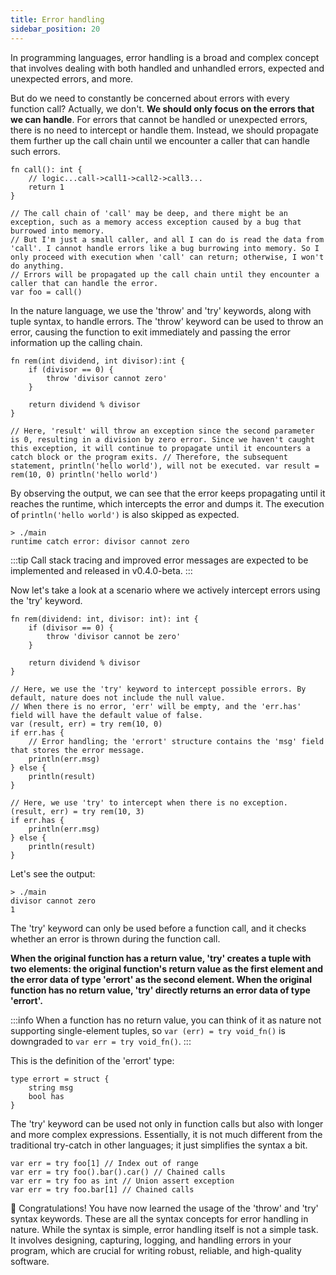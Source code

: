```yaml
---
title: Error handling
sidebar_position: 20
---
```


In programming languages, error handling is a broad and complex concept that involves dealing with both handled and unhandled errors, expected and unexpected errors, and more.

But do we need to constantly be concerned about errors with every function call? Actually, we don't. **We should only focus on the errors that we can handle**. For errors that cannot be handled or unexpected errors, there is no need to intercept or handle them. Instead, we should propagate them further up the call chain until we encounter a caller that can handle such errors.

```nature
fn call(): int {
	// logic...call->call1->call2->call3...
	return 1
}

// The call chain of 'call' may be deep, and there might be an exception, such as a memory access exception caused by a bug that burrowed into memory.
// But I'm just a small caller, and all I can do is read the data from 'call'. I cannot handle errors like a bug burrowing into memory. So I only proceed with execution when 'call' can return; otherwise, I won't do anything.
// Errors will be propagated up the call chain until they encounter a caller that can handle the error.
var foo = call()
```

In the nature language, we use the 'throw' and 'try' keywords, along with tuple syntax, to handle errors. The 'throw' keyword can be used to throw an error, causing the function to exit immediately and passing the error information up the calling chain.

```nature
fn rem(int dividend, int divisor):int {
	if (divisor == 0) {
		throw 'divisor cannot zero'
	}

	return dividend % divisor
}

// Here, 'result' will throw an exception since the second parameter is 0, resulting in a division by zero error. Since we haven't caught this exception, it will continue to propagate until it encounters a catch block or the program exits. // Therefore, the subsequent statement, println('hello world'), will not be executed. var result = rem(10, 0) println('hello world')
```

By observing the output, we can see that the error keeps propagating until it reaches the runtime, which intercepts the error and dumps it. The execution of `println('hello world')` is also skipped as expected.

```shell
> ./main
runtime catch error: divisor cannot zero
```

:::tip
Call stack tracing and improved error messages are expected to be implemented and released in v0.4.0-beta.
:::

Now let's take a look at a scenario where we actively intercept errors using the 'try' keyword.

```nature
fn rem(dividend: int, divisor: int): int {
	if (divisor == 0) {
		throw 'divisor cannot be zero'
	}

	return dividend % divisor
}

// Here, we use the 'try' keyword to intercept possible errors. By default, nature does not include the null value.
// When there is no error, 'err' will be empty, and the 'err.has' field will have the default value of false.
var (result, err) = try rem(10, 0)
if err.has {
	// Error handling; the 'errort' structure contains the 'msg' field that stores the error message.
	println(err.msg)
} else {
	println(result)
}

// Here, we use 'try' to intercept when there is no exception.
(result, err) = try rem(10, 3)
if err.has {
	println(err.msg)
} else {
	println(result)
}
```

Let's see the output:

```shell
> ./main
divisor cannot zero
1
```

The 'try' keyword can only be used before a function call, and it checks whether an error is thrown during the function call.

**When the original function has a return value, 'try' creates a tuple with two elements: the original function's return value as the first element and the error data of type 'errort' as the second element. When the original function has no return value, 'try' directly returns an error data of type 'errort'.**

:::info 
When a function has no return value, you can think of it as nature not supporting single-element tuples, so `var (err) = try void_fn()` is downgraded to `var err = try void_fn()`. 
:::

This is the definition of the 'errort' type:

```nature
type errort = struct {
    string msg
    bool has
}
```


The 'try' keyword can be used not only in function calls but also with longer and more complex expressions. Essentially, it is not much different from the traditional try-catch in other languages; it just simplifies the syntax a bit.

```nature
var err = try foo[1] // Index out of range
var err = try foo().bar().car() // Chained calls
var err = try foo as int // Union assert exception
var err = try foo.bar[1] // Chained calls
```


🎉 Congratulations! You have now learned the usage of the 'throw' and 'try' syntax keywords. These are all the syntax concepts for error handling in nature. While the syntax is simple, error handling itself is not a simple task. It involves designing, capturing, logging, and handling errors in your program, which are crucial for writing robust, reliable, and high-quality software.

